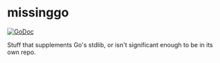 # missinggo
[![GoDoc](https://godoc.org/github.com/mugenrei/missinggo?status.svg)](https://godoc.org/github.com/mugenrei/missinggo)

Stuff that supplements Go's stdlib, or isn't significant enough to be in its own repo.

